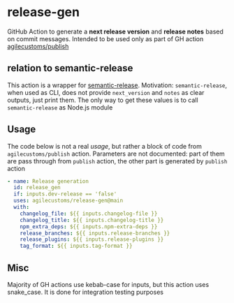 # release-gen

GitHub Action to generate a **next release version** and **release notes** based on commit messages.
Intended to be used only as part of GH action [agilecustoms/publish](https://github.com/agilecustoms/publish)

## relation to semantic-release

This action is a wrapper for [semantic-release](https://github.com/semantic-release/semantic-release).
Motivation: `semantic-release`, when used as CLI, does not provide `next_version` and `notes` as clear outputs, just print them.
The only way to get these values is to call `semantic-release` as Node.js module

## Usage

The code below is not a real _usage_, but rather a block of code from `agilecustoms/publish` action.
Parameters are not documented: part of them are pass through from `publish` action, the other part is generated by `publish` action
```yaml
- name: Release generation
  id: release_gen
  if: inputs.dev-release == 'false'
  uses: agilecustoms/release-gen@main
  with:
    changelog_file: ${{ inputs.changelog-file }}
    changelog_title: ${{ inputs.changelog-title }}
    npm_extra_deps: ${{ inputs.npm-extra-deps }}
    release_branches: ${{ inputs.release-branches }}
    release_plugins: ${{ inputs.release-plugins }}
    tag_format: ${{ inputs.tag-format }}
```

## Misc

Majority of GH actions use kebab-case for inputs, but this action uses snake_case. It is done for integration testing purposes